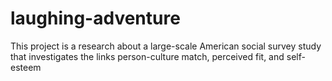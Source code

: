 # laughing-adventure
This project is a research about a large-scale American social survey study that investigates the links person-culture match, perceived fit, and self-esteem

